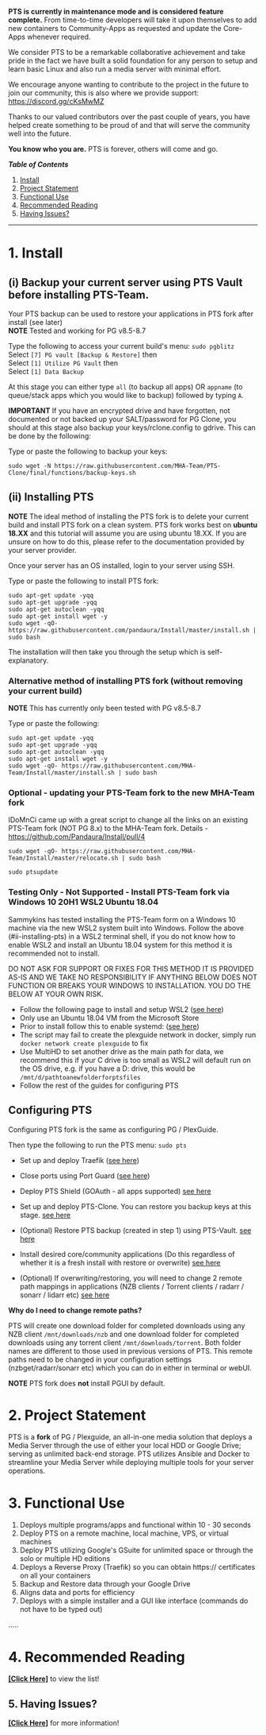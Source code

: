**PTS is currently in maintenance mode and is considered feature complete.** From time-to-time developers will take it upon themselves to add new containers to Community-Apps as requested and update the Core-Apps whenever required.

We consider PTS to be a remarkable collaborative achievement and take pride in the fact we have built a solid foundation for any person to setup and learn basic Linux and also run a media server with minimal effort.

We encourage anyone wanting to contribute to the project in the future to join our community, this is also where we provide support: https://discord.gg/cKsMwMZ

Thanks to our valued contributors over the past couple of years, you have helped create something to be proud of and that will serve the community well into the future.

**You know who you are.** PTS is forever, others will come and go.

_**Table of Contents**_

1. [Install](#1-install)
2. [Project Statement](#2-project-statement)
3. [Functional Use](#3-functional-use)
4. [Recommended Reading](#5-recommended-reading)
5. [Having Issues?](#6-having-issues)

----

# 1. Install

## (i) Backup your current server using PTS Vault before installing PTS-Team.   

Your PTS backup can be used to restore your applications in PTS fork after install (see later)  
**NOTE**  Tested and working for PG v8.5-8.7

Type the following to access your current build's menu: `sudo pgblitz`    
Select  `[7] PG vault [Backup & Restore]`  then  
Select  `[1] Utilize PG Vault`  then  
Select  `[1] Data Backup`

At this stage you can either type `all` (to backup all apps) OR `appname` (to queue/stack apps which you would like to backup) followed by typing `A`.  


**IMPORTANT**
If you have an encrypted drive and have forgotten, not documented or not backed up your SALT/password for PG Clone, you should at this stage also backup your keys/rclone.config to gdrive. This can be done by the following:  

Type or paste the following to backup your keys:
```
sudo wget -N https://raw.githubusercontent.com/MHA-Team/PTS-Clone/final/functions/backup-keys.sh

```  


## (ii) Installing PTS

**NOTE**
The ideal method of installing the PTS fork is to delete your current build and install PTS fork on a clean system.
PTS fork works best on **ubuntu 18.XX** and this tutorial will assume you are using ubuntu 18.XX.
If you are unsure on how to do this, please refer to the documentation provided by your server provider.  

Once your server has an OS installed, login to your server using SSH.  

Type or paste the following to install PTS fork:  

```
sudo apt-get update -yqq
sudo apt-get upgrade -yqq
sudo apt-get autoclean -yqq
sudo apt-get install wget -y
sudo wget -qO- https://raw.githubusercontent.com/pandaura/Install/master/install.sh | sudo bash

```

The installation will then take you through the setup which is self-explanatory.  

### Alternative method of installing PTS fork (without removing your current build)

**NOTE** This has currently only been tested with PG v8.5-8.7  

Type or paste the following:

```
sudo apt-get update -yqq
sudo apt-get upgrade -yqq
sudo apt-get autoclean -yqq
sudo apt-get install wget -y
sudo wget -qO- https://raw.githubusercontent.com/MHA-Team/Install/master/install.sh | sudo bash

```    
### Optional - updating your PTS-Team fork to the new MHA-Team fork
IDoMnCi came up with a great script to change all the links on an existing PTS-Team fork (NOT PG 8.x) to the MHA-Team fork.
Details - https://github.com/Pandaura/Install/pull/4
```
sudo wget -qO- https://raw.githubusercontent.com/MHA-Team/Install/master/relocate.sh | sudo bash

sudo ptsupdate

```

### Testing Only - Not Supported - Install PTS-Team fork via Windows 10 20H1 WSL2 Ubuntu 18.04

Sammykins has tested installing the PTS-Team form on a Windows 10 machine via the new WSL2 system built into Windows.
Follow the above (#ii-installing-pts) in a WSL2 terminal shell, if you do not know how to enable WSL2 and install an Ubuntu 18.04 system for this method it is recommended not to install.

DO NOT ASK FOR SUPPORT OR FIXES FOR THIS METHOD IT IS PROVIDED AS-IS AND WE TAKE NO RESPONSIBILITY IF ANYTHING BELOW DOES NOT FUNCTION OR BREAKS YOUR WINDOWS 10 INSTALLATION. YOU DO THE BELOW AT YOUR OWN RISK.

* Follow the following page to install and setup WSL2 ([see here](https://docs.microsoft.com/en-us/windows/wsl/install-win10))
* Only use an Ubuntu 18.04 VM from the Microsoft Store
* Prior to install follow this to enable systemd: ([see here](https://github.com/DamionGans/ubuntu-wsl2-systemd-script))
* The script may fail to create the plexguide network in docker, simply run `docker network create plexguide` to fix
* Use MultiHD to set another drive as the main path for data, we recommend this if your C drive is too small as WSL2 will default run on the OS drive, e.g. if you have a D: drive, this would be `/mnt/d/pathtoanewfolderforptsfiles`
* Follow the rest of the guides for configuring PTS

## Configuring PTS

Configuring PTS fork is the same as configuring PG / PlexGuide.

Then type the following to run the PTS menu: `sudo pts`

* Set up and deploy Traefik ([see here](https://github.com/Pandaura/PTS-Team/wiki/Traefik))   

* Close ports using Port Guard ([see here](https://github.com/Pandaura/PTS-Team/wiki/PTS-Port-Guard))  

* Deploy PTS Shield (GOAuth - all apps supported) [see here](https://github.com/Pandaura/PTS-Team/wiki/PTS-Shield)

* Set up and deploy PTS-Clone. You can restore you backup keys at this stage. [see here](https://github.com/Pandaura/PTS-Team/wiki/PTS-Clone)

* (Optional) Restore PTS backup (created in step 1) using PTS-Vault. [see here](https://github.com/Pandaura/PTS-Team/wiki/PTS-Vault---Data-Storage)

* Install desired core/community applications (Do this regardless of whether it is a fresh install with restore or overwrite)  [see here](https://github.com/Pandaura/PTS-Team/wiki/core-apps)

* (Optional) If overwriting/restoring, you will need to change 2 remote path mappings in applications (NZB clients / Torrent clients / radarr / sonarr / lidarr etc)    [see here](https://github.com/Pandaura/PTS-Team/wiki/Remote-Path-Mappings)

**Why do I need to change remote paths?**  

PTS will create one download folder for completed downloads using any NZB client `/mnt/downloads/nzb` and one download folder for completed downloads using any torrent client `/mnt/downloads/torrent`. Both folder names are different to those used in previous versions of PTS. This remote paths need to be changed in your configuration settings (nzbget/radarr/sonarr etc) which you can do in either in terminal or webUI.  

**NOTE**  PTS fork does **not** install PGUI by default.   

# 2. Project Statement

PTS  is a **fork** of PG / Plexguide, an all-in-one media solution that deploys a Media Server through the use of either your local HDD or Google Drive; serving as unlimited back-end storage. PTS utilizes Ansible and Docker to streamline your Media Server while deploying multiple tools for your server operations.

# 3. Functional Use

1. Deploys multiple programs/apps and functional within 10 - 30 seconds
1. Deploy PTS on a remote machine, local machine, VPS, or virtual machines
1. Deploy PTS utilizing Google's GSuite for unlimited space or through the solo or multiple HD editions
1. Deploys a Reverse Proxy (Traefik) so you can obtain https:// certificates on all your containers
1. Backup and Restore data through your Google Drive
1. Aligns data and ports for efficiency
1. Deploys with a simple installer and a GUI like interface (commands do not have to be typed out)

.....

# 4. Recommended Reading

[**[Click Here]**](https://github.com/Pandaura/PTS-Team/wiki/Pre-Reading) to view the list!

## 5. Having Issues?

[**[Click Here]**](https://github.com/Pandaura/PTS-Team/wiki/Common-Issues) for more information!
